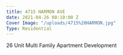 ```yaml
---
title: 4715 HARMON AVE
date: 2021-04-26 00:10:00 Z
Cover Image: "/uploads/4715%20HARMON.jpg"
Type: Residential
---
```


26 Unit Multi Family Apartment Development

